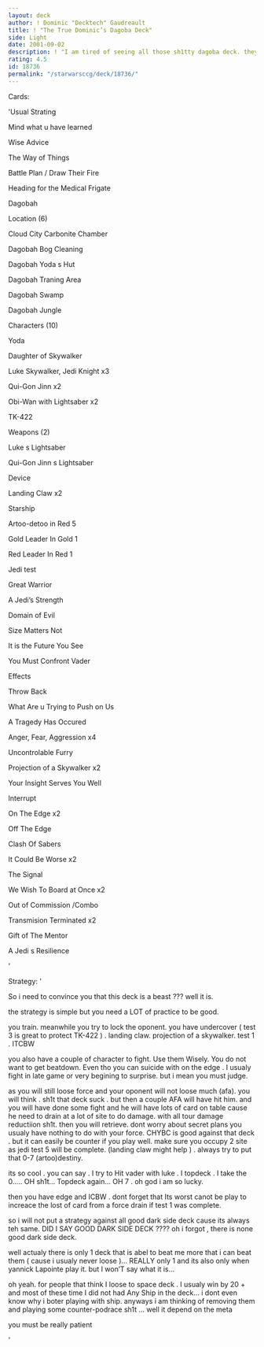 ```yaml
---
layout: deck
author: ! Dominic "Decktech" Gaudreault
title: ! "The True Dominic’s Dagoba Deck"
side: Light
date: 2001-09-02
description: ! "I am tired of seeing all those sh1tty dagoba deck. they are rediculous. Thats why people think Dagoba Suck. But ask ANYONE who play me. Its a machine."
rating: 4.5
id: 18736
permalink: "/starwarsccg/deck/18736/"
---
```

Cards: 

'Usual Strating 


Mind what u have learned 

Wise Advice 

The Way of Things 

Battle Plan / Draw Their Fire

Heading for the Medical Frigate 

Dagobah 


Location (6) 


Cloud City Carbonite Chamber

Dagobah Bog Cleaning 

Dagobah Yoda s Hut 

Dagobah Traning Area 

Dagobah Swamp 

Dagobah Jungle 


Characters (10) 


Yoda 

Daughter of Skywalker 

Luke Skywalker, Jedi Knight x3 

Qui-Gon Jinn x2 

Obi-Wan with Lightsaber x2 

TK-422 


Weapons (2) 


Luke s Lightsaber 

Qui-Gon Jinn s Lightsaber 


Device


Landing Claw x2


Starship


Artoo-detoo in Red 5 

Gold Leader In Gold 1

Red Leader In Red 1


Jedi test


Great Warrior 

A Jedi&#8217;s Strength 

Domain of Evil 

Size Matters Not 

It is the Future You See 

You Must Confront Vader 


Effects


Throw Back

What Are u Trying to Push on Us

A Tragedy Has Occured

Anger, Fear, Aggression x4 

Uncontrolable Furry

Projection of a Skywalker x2 

Your Insight Serves You Well 


Interrupt 


On The Edge x2 

Off The Edge

Clash Of Sabers 

It Could Be Worse x2 

The Signal

We Wish To Board at Once x2

Out of Commission /Combo

Transmision Terminated x2

Gift of The Mentor 

A Jedi s Resilience 

'

Strategy: '

So i need to convince you that this deck is a beast ??? well it is. 


the strategy is simple but you need a LOT of practice to be good.


you train. meanwhile you try to lock the oponent. you have undercover ( test 3 is great to protect TK-422 ) . landing claw. projection of a skywalker. test 1 . ITCBW


you also have a couple of character to fight. Use them Wisely. You do not want to get beatdown. Even tho you can suicide with on the edge . I usualy fight in late game or very begining to surprise. but i mean you must judge.


as you will still loose force and your oponent will not loose much (afa). you will think . sh1t that deck suck . but then a couple AFA will have hit him. and you will have done some fight and he will have lots of card on table cause he need to drain at a lot of site to do damage. with all tour damage reductiion sh1t. then you will retrieve. dont worry about secret plans you usualy have nothing to do with your force. CHYBC is good against that deck . but it can easily be counter if you play well. make sure you occupy 2 site as jedi test 5 will be complete. (landing claw might help ) . always try to put that 0-7 (artoo)destiny. 


its so cool . you can say . I try to Hit vader with luke . I topdeck . I take the 0..... OH sh1t... Topdeck again... OH 7 . oh god i am so lucky. 


then you have edge and ICBW . dont forget that Its worst canot be play to increace the lost of card from a force drain if test 1 was complete.


so i will not put a strategy against all good dark side deck cause its always teh same. DID I SAY GOOD DARK SIDE DECK ???? oh i forgot , there is none good dark side deck. 


well actualy there is only 1 deck that is abel to beat me more that i can beat them ( cause i usualy never loose )... REALLY only 1  and its also only when yannick Lapointe play it. but I won’T say what it is...


oh yeah. for people that think I loose to space deck . I usualy win by 20 + and most of these time I did not had Any Ship in the deck... i dont even know why i boter playing with ship. anyways i am thinking of removing them and playing some counter-podrace sh1t ... well it depend on the meta


you must be really patient

'
